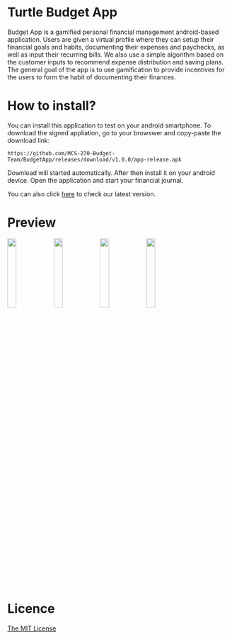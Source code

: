 # Turtle Budget App

Budget App is a gamified personal financial management android-based application. Users are given a virtual profile where they can setup their financial goals and habits, documenting their expenses and paychecks, as well as input their recurring bills. We also use a simple algorithm based on the customer inputs to recommend expense distribution and saving plans. The general goal of the app is to use gamification to provide incentives for the users to form the habit of documenting their finances.

# How to install?
You can install this application to test on your android smartphone. To download the signed appliation, go to your browswer and copy-paste the download link:

```
https://github.com/MCS-270-Budget-Team/BudgetApp/releases/download/v1.0.0/app-release.apk
```
Download will started automatically. After then install it on your android device. Open the application and start your financial journal.

You can also click [here](https://github.com/MCS-270-Budget-Team/BudgetApp/releases) to check our latest version.

# Preview
<p float="left">
  <img src="https://user-images.githubusercontent.com/68437466/166159540-1adb63b6-9df1-4864-8035-d282b874ec5c.jpeg" width="20%" />
  <img src="https://user-images.githubusercontent.com/68437466/166159561-ec41307a-a89d-48fc-8320-2688c1ba1a2f.jpeg" width="20%" />
  <img src="https://user-images.githubusercontent.com/68437466/166159588-4c352321-da94-4790-9e30-cb64bcbf2701.jpeg" width="20%" /> 
  <img src="https://user-images.githubusercontent.com/68437466/166159604-b990e4e5-e9a0-407d-992d-c6156dc4aa06.jpeg" width="20%" /> 
</p>

# Licence
[The MIT License](https://github.com/Binaryify/NeteaseCloudMusicApi/blob/master/LICENSE)
